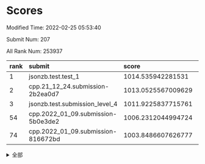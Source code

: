 # Scores

Modified Time: 2022-02-25 05:53:40

Submit Num: 207

All Rank Num: 253937

| rank |               submit               |       score        |       sigma        | pk_num |
| :--- | :--------------------------------- | :----------------- | :----------------- | :----- |
| 1    | jsonzb.test.test_1                 | 1014.535942281531  | 0.8546540193469091 | 4912   |
| 2    | cpp.21_12_24.submission-2b2ea0d7   | 1013.0525567009629 | 0.799631590329188  | 4907   |
| 3    | jsonzb.test.submission_level_4     | 1011.9225837715761 | 0.7978494583265358 | 4903   |
| 54   | cpp.2022_01_09.submission-5b0e3de2 | 1006.2312044994724 | 0.741966355395798  | 4909   |
| 74   | cpp.2022_01_09.submission-816672bd | 1003.8486607626777 | 0.7195951593284666 | 4909   |


<details>
<summary>全部</summary>

| rank |                 submit                 |       score        |       sigma        | pk_num |
| :--- | :------------------------------------- | :----------------- | :----------------- | :----- |
| 1    | jsonzb.test.test_1                     | 1014.535942281531  | 0.8546540193469091 | 4912   |
| 2    | cpp.21_12_24.submission-2b2ea0d7       | 1013.0525567009629 | 0.799631590329188  | 4907   |
| 3    | jsonzb.test.submission_level_4         | 1011.9225837715761 | 0.7978494583265358 | 4903   |
| 4    | gobigger.level_3.submission_level_3_20 | 1011.4804861069404 | 0.7513844111517861 | 4907   |
| 5    | gobigger.level_3.submission_level_3_0  | 1011.3513564773983 | 0.7661257012857647 | 4902   |
| 6    | gobigger.level_3.submission_level_3_24 | 1010.9949495223733 | 0.7661375828744699 | 4909   |
| 7    | gobigger.level_3.submission_level_3_9  | 1010.9687482560479 | 0.7610017360435744 | 4908   |
| 8    | gobigger.level_3.submission_level_3_12 | 1010.9005751435897 | 0.7694191305146074 | 4910   |
| 9    | gobigger.level_3.submission_level_3_32 | 1010.7520430665949 | 0.7674902124786235 | 4906   |
| 10   | gobigger.level_3.submission_level_3_8  | 1010.6433941107877 | 0.7482076308575212 | 4910   |
| 11   | gobigger.level_3.submission_level_3_27 | 1010.6022921756407 | 0.7705821975553109 | 4908   |
| 12   | gobigger.level_3.submission_level_3_35 | 1010.4680443487988 | 0.7683225581252613 | 4909   |
| 13   | gobigger.level_3.submission_level_3_7  | 1010.4675676360716 | 0.757653580826835  | 4908   |
| 14   | gobigger.level_3.submission_level_3_15 | 1010.439271364097  | 0.7524972682735513 | 4903   |
| 15   | gobigger.level_3.submission_level_3_17 | 1010.4218769886648 | 0.7485478295833616 | 4907   |
| 16   | gobigger.level_3.submission_level_3_45 | 1010.419224921983  | 0.7774628119481751 | 4907   |
| 17   | gobigger.level_3.submission_level_3_41 | 1010.3125771727443 | 0.7482335763984738 | 4910   |
| 18   | gobigger.level_3.submission_level_3_34 | 1010.2702562731871 | 0.7698369050468995 | 4908   |
| 19   | gobigger.level_3.submission_level_3_40 | 1010.2670473740185 | 0.7624444059614514 | 4912   |
| 20   | gobigger.level_3.submission_level_3_30 | 1010.2532541932368 | 0.7349127491806385 | 4907   |
| 21   | gobigger.level_3.submission_level_3_2  | 1010.2528163794368 | 0.7561405908794113 | 4908   |
| 22   | gobigger.level_3.submission_level_3_29 | 1010.249839995483  | 0.7559173680715807 | 4910   |
| 23   | gobigger.level_3.submission_level_3_21 | 1010.2075384770695 | 0.7560902751095436 | 4905   |
| 24   | gobigger.level_3.submission_level_3_26 | 1010.1626977738354 | 0.7796472974835935 | 4907   |
| 25   | gobigger.level_3.submission_level_3_1  | 1010.1578553789185 | 0.7693654298138206 | 4907   |
| 26   | gobigger.level_3.submission_level_3_11 | 1010.1330774061395 | 0.7459033564779307 | 4907   |
| 27   | gobigger.level_3.submission_level_3_4  | 1010.1063499943446 | 0.7366146048199375 | 4909   |
| 28   | gobigger.level_3.submission_level_3_14 | 1010.0511794051355 | 0.7681084997716829 | 4909   |
| 29   | gobigger.level_3.submission_level_3_10 | 1009.9498833499629 | 0.7550070503083307 | 4908   |
| 30   | gobigger.level_3.submission_level_3_33 | 1009.947965617649  | 0.7592426867268748 | 4906   |
| 31   | gobigger.level_3.submission_level_3_49 | 1009.8412865013314 | 0.7632309920698465 | 4908   |
| 32   | gobigger.level_3.submission_level_3_5  | 1009.6399075469491 | 0.7641655642962267 | 4905   |
| 33   | gobigger.level_3.submission_level_3_37 | 1009.606258641355  | 0.7522232606801085 | 4905   |
| 34   | gobigger.level_3.submission_level_3_28 | 1009.5718450045684 | 0.7515924008681093 | 4909   |
| 35   | gobigger.level_3.submission_level_3_3  | 1009.5220037518503 | 0.7623781680387884 | 4905   |
| 36   | gobigger.level_3.submission_level_3_42 | 1009.4249078774211 | 0.7348469886889781 | 4908   |
| 37   | gobigger.level_3.submission_level_3_47 | 1009.3833320932853 | 0.7538202208425714 | 4907   |
| 38   | gobigger.level_3.submission_level_3_23 | 1009.310718855616  | 0.7285443007528456 | 4906   |
| 39   | gobigger.level_3.submission_level_3_46 | 1009.2806423524714 | 0.7466364232033987 | 4909   |
| 40   | gobigger.level_3.submission_level_3_16 | 1009.1957169336008 | 0.7623943294749377 | 4908   |
| 41   | gobigger.level_3.submission_level_3_31 | 1009.0934917648617 | 0.7565226805339664 | 4903   |
| 42   | gobigger.level_3.submission_level_3_25 | 1009.0654650734368 | 0.7350820083319745 | 4909   |
| 43   | gobigger.level_3.submission_level_3_44 | 1009.0139417250118 | 0.7594925511744774 | 4905   |
| 44   | gobigger.level_3.submission_level_3_38 | 1008.9901864259293 | 0.7348207365804134 | 4909   |
| 45   | gobigger.level_3.submission_level_3_43 | 1008.9405780100902 | 0.7377097492176313 | 4905   |
| 46   | gobigger.level_3.submission_level_3_36 | 1008.9398500364609 | 0.75378231718075   | 4909   |
| 47   | gobigger.level_3.submission_level_3_39 | 1008.8813736655803 | 0.7422688123434965 | 4911   |
| 48   | gobigger.level_3.submission_level_3_13 | 1008.8779353945461 | 0.7335247599710002 | 4905   |
| 49   | gobigger.level_3.submission_level_3_48 | 1008.7380330803237 | 0.7406859192177238 | 4907   |
| 50   | gobigger.level_3.submission_level_3_6  | 1008.4726446667794 | 0.7359304895622807 | 4907   |
| 51   | gobigger.level_3.submission_level_3_18 | 1007.9726969983541 | 0.7442377062491788 | 4909   |
| 52   | gobigger.level_3.submission_level_3_22 | 1007.9530472980542 | 0.7474377216497747 | 4903   |
| 53   | gobigger.level_3.submission_level_3_19 | 1007.6540709377745 | 0.7429661474082914 | 4913   |
| 54   | cpp.2022_01_09.submission-5b0e3de2     | 1006.2312044994724 | 0.741966355395798  | 4909   |
| 55   | gobigger.level_1.submission_level_1_37 | 1004.972817688793  | 0.7280483686140805 | 4903   |
| 56   | gobigger.level_1.submission_level_1_1  | 1004.9262773387015 | 0.7214920466768416 | 4906   |
| 57   | gobigger.level_1.submission_level_1_23 | 1004.6747775273113 | 0.7132602773675272 | 4906   |
| 58   | gobigger.level_1.submission_level_1_22 | 1004.5455835947251 | 0.7288158455503658 | 4906   |
| 59   | gobigger.level_1.submission_level_1_4  | 1004.4540750393006 | 0.7178227034118526 | 4907   |
| 60   | gobigger.level_1.submission_level_1_46 | 1004.4130588526021 | 0.7332975438847297 | 4908   |
| 61   | gobigger.level_1.submission_level_1_29 | 1004.402192977227  | 0.7220780895757621 | 4902   |
| 62   | gobigger.level_1.submission_level_1_9  | 1004.3417082205667 | 0.7303002700460027 | 4909   |
| 63   | gobigger.level_1.submission_level_1_18 | 1004.2556762178577 | 0.7366132483698588 | 4903   |
| 64   | gobigger.level_1.submission_level_1_6  | 1004.2512982786576 | 0.7230319234766627 | 4907   |
| 65   | gobigger.level_1.submission_level_1_2  | 1004.2478818835434 | 0.7150729381049178 | 4911   |
| 66   | gobigger.level_1.submission_level_1_24 | 1004.226845814178  | 0.7255430979683573 | 4913   |
| 67   | gobigger.level_1.submission_level_1_42 | 1004.2144074883475 | 0.7316826012587112 | 4907   |
| 68   | gobigger.level_1.submission_level_1_16 | 1004.1362282174233 | 0.7244075327774864 | 4908   |
| 69   | gobigger.level_1.submission_level_1_27 | 1004.0171645059252 | 0.7111225387772937 | 4906   |
| 70   | gobigger.level_1.submission_level_1_13 | 1004.0061887676721 | 0.7213905413425484 | 4908   |
| 71   | gobigger.level_1.submission_level_1_34 | 1003.9907789876797 | 0.7187711783672469 | 4908   |
| 72   | gobigger.level_1.submission_level_1_32 | 1003.9757502620172 | 0.727587572681406  | 4911   |
| 73   | gobigger.level_1.submission_level_1_3  | 1003.9554762103189 | 0.7100499347801379 | 4906   |
| 74   | cpp.2022_01_09.submission-816672bd     | 1003.8486607626777 | 0.7195951593284666 | 4909   |
| 75   | gobigger.level_1.submission_level_1_25 | 1003.7281705140083 | 0.7120281760001087 | 4899   |
| 76   | gobigger.level_1.submission_level_1_39 | 1003.6826975736919 | 0.7216381598304688 | 4909   |
| 77   | gobigger.level_1.submission_level_1_28 | 1003.6367422232803 | 0.7173455489040453 | 4906   |
| 78   | gobigger.level_1.submission_level_1_12 | 1003.5907406870438 | 0.7178993220721903 | 4906   |
| 79   | gobigger.level_1.submission_level_1_0  | 1003.5623211350307 | 0.7206794900781919 | 4902   |
| 80   | gobigger.level_1.submission_level_1_35 | 1003.5168342101804 | 0.72076650434843   | 4902   |
| 81   | gobigger.level_1.submission_level_1_41 | 1003.465386778742  | 0.7166340923901193 | 4901   |
| 82   | gobigger.level_1.submission_level_1_31 | 1003.45687401888   | 0.7171780371610891 | 4910   |
| 83   | gobigger.level_1.submission_level_1_10 | 1003.4222698115    | 0.7162113526802485 | 4909   |
| 84   | gobigger.level_1.submission_level_1_44 | 1003.3808388396175 | 0.7073416954861661 | 4901   |
| 85   | gobigger.level_1.submission_level_1_36 | 1003.3504906423597 | 0.7211384263361237 | 4901   |
| 86   | gobigger.level_1.submission_level_1_47 | 1003.3199585057209 | 0.7323746600671518 | 4909   |
| 87   | gobigger.level_1.submission_level_1_5  | 1003.3165651955419 | 0.7121006056918606 | 4902   |
| 88   | gobigger.level_1.submission_level_1_26 | 1003.3105684391187 | 0.7060420640451969 | 4909   |
| 89   | gobigger.level_1.submission_level_1_17 | 1003.2623136479962 | 0.7248234634972068 | 4909   |
| 90   | gobigger.level_1.submission_level_1_45 | 1003.2307528525463 | 0.7132167114688623 | 4910   |
| 91   | gobigger.level_1.submission_level_1_40 | 1003.1606692109458 | 0.7123231678120658 | 4908   |
| 92   | gobigger.level_1.submission_level_1_49 | 1003.1231403360299 | 0.7188223286079941 | 4911   |
| 93   | gobigger.level_1.submission_level_1_14 | 1003.116329461314  | 0.7092758495255415 | 4910   |
| 94   | gobigger.level_1.submission_level_1_15 | 1003.0704985847193 | 0.7086891962245111 | 4908   |
| 95   | gobigger.level_1.submission_level_1_30 | 1003.0274912730399 | 0.7208163305292451 | 4907   |
| 96   | gobigger.level_1.submission_level_1_48 | 1002.9712677953195 | 0.7178794803558248 | 4909   |
| 97   | gobigger.level_1.submission_level_1_38 | 1002.9169150895469 | 0.708471860158016  | 4904   |
| 98   | gobigger.level_1.submission_level_1_20 | 1002.8807191645747 | 0.7066385650807638 | 4908   |
| 99   | gobigger.level_1.submission_level_1_7  | 1002.7300026397133 | 0.713729944054979  | 4911   |
| 100  | gobigger.level_1.submission_level_1_21 | 1002.6765982894212 | 0.7118576171494693 | 4910   |
| 101  | gobigger.level_1.submission_level_1_8  | 1002.4288852324407 | 0.7259423665621357 | 4906   |
| 102  | gobigger.level_1.submission_level_1_43 | 1002.3031925066628 | 0.7227582733553923 | 4907   |
| 103  | gobigger.level_1.submission_level_1_11 | 1001.8993925929177 | 0.7068862907500616 | 4908   |
| 104  | gobigger.level_1.submission_level_1_19 | 1001.8848749721706 | 0.7042495183208143 | 4907   |
| 105  | gobigger.level_1.submission_level_1_33 | 1001.6737812563211 | 0.7099186929330081 | 4903   |
| 106  | gobigger.random.submission_random_32   | 998.2717377233944  | 0.7150595917688976 | 4908   |
| 107  | gobigger.random.submission_random_25   | 997.0416142403601  | 0.7174094656075644 | 4903   |
| 108  | gobigger.random.submission_random_47   | 996.97783554425    | 0.7057616568725187 | 4910   |
| 109  | gobigger.random.submission_random_3    | 996.9004311561192  | 0.7113196276045474 | 4905   |
| 110  | gobigger.random.submission_random_42   | 996.7924923372022  | 0.7062419497692689 | 4905   |
| 111  | gobigger.random.submission_random_2    | 996.6947265499919  | 0.7035398453623892 | 4904   |
| 112  | gobigger.random.submission_random_39   | 996.5906614667477  | 0.7192736436348548 | 4908   |
| 113  | gobigger.random.submission_random_14   | 996.5626727745718  | 0.7083600893247307 | 4911   |
| 114  | gobigger.random.submission_random_22   | 996.5462396783718  | 0.7082604514764704 | 4907   |
| 115  | gobigger.random.submission_random_1    | 996.4848731894954  | 0.6982515654647081 | 4908   |
| 116  | gobigger.random.submission_random_44   | 996.460894595203   | 0.7110894675946835 | 4910   |
| 117  | gobigger.random.submission_random_5    | 996.2875107374639  | 0.7066177671652862 | 4910   |
| 118  | gobigger.random.submission_random_20   | 996.2809012937644  | 0.7041187423770009 | 4901   |
| 119  | gobigger.random.submission_random_37   | 996.257799771494   | 0.7211024399883185 | 4910   |
| 120  | gobigger.random.submission_random_26   | 996.184190360974   | 0.7049840119813126 | 4909   |
| 121  | gobigger.random.submission_random_34   | 996.1315571693053  | 0.7216900521600954 | 4907   |
| 122  | gobigger.random.submission_random_35   | 996.106542516485   | 0.7244050341362446 | 4905   |
| 123  | gobigger.random.submission_random_30   | 996.0799225467877  | 0.7201240284335665 | 4906   |
| 124  | gobigger.random.submission_random_49   | 996.0456718065163  | 0.7059101908090595 | 4902   |
| 125  | gobigger.random.submission_random_23   | 996.043864415328   | 0.7259639213222783 | 4911   |
| 126  | gobigger.random.submission_random_18   | 996.0280207692097  | 0.7168734208229847 | 4910   |
| 127  | gobigger.random.submission_random_21   | 996.0116600512239  | 0.7018014572489807 | 4905   |
| 128  | gobigger.random.submission_random_8    | 996.0042966004153  | 0.7179523747348531 | 4903   |
| 129  | gobigger.random.submission_random_41   | 995.9872208886906  | 0.7095421952357335 | 4907   |
| 130  | gobigger.random.submission_random_16   | 995.8789402481023  | 0.7147548342344616 | 4906   |
| 131  | gobigger.random.submission_random_7    | 995.7392933554962  | 0.7088512275806162 | 4908   |
| 132  | gobigger.random.submission_random_6    | 995.7237692201003  | 0.7223995641740942 | 4909   |
| 133  | gobigger.random.submission_random_17   | 995.7183007313399  | 0.717387313350308  | 4909   |
| 134  | gobigger.random.submission_random_19   | 995.6954458049488  | 0.7089791469370086 | 4900   |
| 135  | gobigger.random.submission_random_45   | 995.653016636805   | 0.7112836752412652 | 4909   |
| 136  | gobigger.random.submission_random_24   | 995.6454364090002  | 0.716673718820022  | 4906   |
| 137  | gobigger.random.submission_random_27   | 995.6117407106009  | 0.7259723958387865 | 4911   |
| 138  | gobigger.random.submission_random_4    | 995.6026786116764  | 0.7038114207373666 | 4905   |
| 139  | gobigger.random.submission_random_0    | 995.5872723653574  | 0.7317915007713843 | 4907   |
| 140  | gobigger.random.submission_random_15   | 995.5184867268551  | 0.71887221560987   | 4905   |
| 141  | gobigger.random.submission_random_40   | 995.4482496407801  | 0.7080570334036009 | 4906   |
| 142  | gobigger.random.submission_random_33   | 995.371339881449   | 0.7064816005911485 | 4906   |
| 143  | gobigger.random.submission_random_9    | 995.3565915321271  | 0.6991593003373926 | 4908   |
| 144  | gobigger.random.submission_random_10   | 995.2334398517731  | 0.7110077046532995 | 4905   |
| 145  | gobigger.random.submission_random_48   | 995.2192785580625  | 0.7193978644163378 | 4905   |
| 146  | gobigger.random.submission_random_36   | 995.2002492780474  | 0.7197055663912238 | 4906   |
| 147  | gobigger.random.submission_random_29   | 995.1274154180052  | 0.7015224725914209 | 4913   |
| 148  | gobigger.random.submission_random_13   | 995.0354181999094  | 0.7178788779272784 | 4907   |
| 149  | gobigger.random.submission_random_12   | 994.9983427878009  | 0.7119216923413432 | 4903   |
| 150  | gobigger.random.submission_random_11   | 994.9371761332086  | 0.7107755540729042 | 4904   |
| 151  | gobigger.random.submission_random_43   | 994.9346865457278  | 0.6973061985682549 | 4908   |
| 152  | gobigger.random.submission_random_28   | 994.8903881585242  | 0.7053925991307589 | 4902   |
| 153  | gobigger.random.submission_random_38   | 994.6786988660261  | 0.7150935971539819 | 4905   |
| 154  | gobigger.random.submission_random_46   | 994.3903054497013  | 0.7094225151383067 | 4905   |
| 155  | gobigger.random.submission_random_31   | 994.1922629470014  | 0.7195698811229044 | 4901   |
| 156  | gobigger.level_2.submission_level_2_48 | 993.9074172904828  | 0.7359218525136988 | 4911   |
| 157  | gobigger.level_2.submission_level_2_1  | 993.6477454348814  | 0.7266354034068693 | 4911   |
| 158  | gobigger.level_2.submission_level_2_18 | 993.4791323553511  | 0.750804407895415  | 4913   |
| 159  | gobigger.level_2.submission_level_2_12 | 993.0953064799561  | 0.7369421155021152 | 4908   |
| 160  | gobigger.level_2.submission_level_2_49 | 993.0013910916343  | 0.7361094741338258 | 4904   |
| 161  | gobigger.level_2.submission_level_2_0  | 992.9957161708342  | 0.7334708977651304 | 4903   |
| 162  | gobigger.level_2.submission_level_2_22 | 992.9824912672103  | 0.7419209987683275 | 4907   |
| 163  | gobigger.level_2.submission_level_2_2  | 992.9628697217609  | 0.7388618308273658 | 4910   |
| 164  | gobigger.level_2.submission_level_2_9  | 992.9037282994572  | 0.7272362477903141 | 4904   |
| 165  | gobigger.level_2.submission_level_2_7  | 992.7357877343826  | 0.7386690695095723 | 4911   |
| 166  | gobigger.level_2.submission_level_2_6  | 992.7064628400035  | 0.7493200336400727 | 4903   |
| 167  | gobigger.level_2.submission_level_2_45 | 992.6693994819684  | 0.7369749040598164 | 4910   |
| 168  | gobigger.level_2.submission_level_2_4  | 992.6542847427203  | 0.7416354794421826 | 4907   |
| 169  | gobigger.level_2.submission_level_2_42 | 992.6402548482663  | 0.7620190700608688 | 4907   |
| 170  | gobigger.level_2.submission_level_2_44 | 992.5851398128596  | 0.7314077188873823 | 4902   |
| 171  | gobigger.level_2.submission_level_2_27 | 992.5626603991097  | 0.7466502235663885 | 4907   |
| 172  | gobigger.level_2.submission_level_2_24 | 992.5375078940988  | 0.7554220620266315 | 4908   |
| 173  | gobigger.level_2.submission_level_2_34 | 992.4639425999995  | 0.7355183934266574 | 4912   |
| 174  | gobigger.level_2.submission_level_2_23 | 992.4557764016262  | 0.7494189835206833 | 4911   |
| 175  | gobigger.level_2.submission_level_2_5  | 992.4411692967209  | 0.753322244051541  | 4908   |
| 176  | gobigger.level_2.submission_level_2_14 | 992.3564776579906  | 0.7409201223858708 | 4908   |
| 177  | gobigger.level_2.submission_level_2_25 | 992.324827861359   | 0.7594220849287363 | 4908   |
| 178  | gobigger.level_2.submission_level_2_37 | 992.3241590446277  | 0.726920106403649  | 4910   |
| 179  | gobigger.level_2.submission_level_2_13 | 992.1221734595987  | 0.7483584951382286 | 4906   |
| 180  | gobigger.level_2.submission_level_2_36 | 992.1093713764681  | 0.7511859436631365 | 4907   |
| 181  | gobigger.level_2.submission_level_2_38 | 992.0933623859706  | 0.7517223116711863 | 4907   |
| 182  | gobigger.level_2.submission_level_2_3  | 992.0716595486969  | 0.7283226978116825 | 4912   |
| 183  | gobigger.level_2.submission_level_2_16 | 992.0714197953313  | 0.7472564817149993 | 4908   |
| 184  | gobigger.level_2.submission_level_2_8  | 992.0697680248838  | 0.7483782803825654 | 4904   |
| 185  | gobigger.level_2.submission_level_2_11 | 991.9597312613649  | 0.7648312960343282 | 4910   |
| 186  | gobigger.level_2.submission_level_2_40 | 991.9286646379746  | 0.7322666666278426 | 4904   |
| 187  | gobigger.level_2.submission_level_2_47 | 991.8331810161453  | 0.7462473323084556 | 4910   |
| 188  | gobigger.level_2.submission_level_2_33 | 991.733573909415   | 0.7526346956905077 | 4909   |
| 189  | gobigger.level_2.submission_level_2_43 | 991.6712877682199  | 0.7620295632081744 | 4903   |
| 190  | gobigger.level_2.submission_level_2_20 | 991.6616992834798  | 0.7494635356804248 | 4909   |
| 191  | gobigger.level_2.submission_level_2_10 | 991.6436642361801  | 0.7719955160244487 | 4907   |
| 192  | gobigger.level_2.submission_level_2_39 | 991.601395835685   | 0.7530725298209652 | 4902   |
| 193  | gobigger.level_2.submission_level_2_21 | 991.5332115671056  | 0.7364361121519202 | 4902   |
| 194  | gobigger.level_2.submission_level_2_35 | 991.4156792054381  | 0.7771704292029727 | 4906   |
| 195  | gobigger.level_2.submission_level_2_26 | 991.3814875769824  | 0.7595933084974451 | 4910   |
| 196  | gobigger.level_2.submission_level_2_28 | 991.2987967054714  | 0.74178674614565   | 4906   |
| 197  | gobigger.level_2.submission_level_2_15 | 991.2963414098473  | 0.7543282766864136 | 4909   |
| 198  | gobigger.level_2.submission_level_2_46 | 991.1748517529464  | 0.7482658026466456 | 4908   |
| 199  | gobigger.level_2.submission_level_2_41 | 991.03830528787    | 0.7479598636346848 | 4903   |
| 200  | gobigger.level_2.submission_level_2_32 | 991.0156675043353  | 0.7652100596206874 | 4906   |
| 201  | gobigger.level_2.submission_level_2_19 | 990.925663666969   | 0.7512189813832196 | 4901   |
| 202  | gobigger.level_2.submission_level_2_30 | 990.8466096047192  | 0.7670318615544316 | 4909   |
| 203  | gobigger.level_2.submission_level_2_31 | 990.7899580813289  | 0.7490855958905859 | 4905   |
| 204  | gobigger.level_2.submission_level_2_29 | 990.6093250164433  | 0.7501884257871525 | 4907   |
| 205  | gobigger.level_2.submission_level_2_17 | 990.5530656611949  | 0.7710782998616623 | 4906   |
| 206  | gobigger.none.submission_none_1        | 976.8125831243838  | 1.4597593550236165 | 4910   |
| 207  | gobigger.none.submission_none_0        | 975.4409864692984  | 1.5456330959142615 | 4909   |

</details>